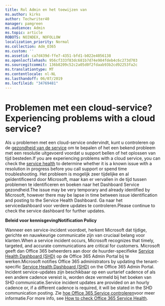 ```yaml
---
title: Rol Admin en het toewijzen van
ms.author: kirks
author: Techwriter40
manager: pamgreen
ms.audience: Admin
ms.topic: article
ROBOTS: NOINDEX, NOFOLLOW
localization_priority: Normal
ms.collection: Adm_O365
ms.custom: ''
ms.assetid: ca7d439d-ffe7-4351-bfd1-b022e4056138
ms.openlocfilehash: 956cf333f83dc681b7d74e984fdeb4c6c273d703
ms.sourcegitcommit: 136b8209c52c2a05d0f2fdaab93b2cd92253fa2c
ms.translationtype: MT
ms.contentlocale: nl-NL
ms.lasthandoff: 06/07/2019
ms.locfileid: "34769481"
---
```

# <a name="experiencing-problems-with-a-cloud-service"></a><span data-ttu-id="554b9-102">Problemen met een cloud-service?</span><span class="sxs-lookup"><span data-stu-id="554b9-102">Experiencing problems with a cloud service?</span></span>

<span data-ttu-id="554b9-103">Als u problemen met een cloud-service ondervindt, kunt u controleren op de [gezondheid van de service](https://admin.microsoft.com/AdminPortal/Home#/servicehealth) om te bepalen of het een bekend probleem met een resolutie uitgevoerd voordat u support bellen of het oplossen van tijd besteden.</span><span class="sxs-lookup"><span data-stu-id="554b9-103">If you are experiencing problems with a cloud service, you can check the [service health](https://admin.microsoft.com/AdminPortal/Home#/servicehealth) to determine whether it is a known issue with a resolution in progress before you call support or spend time troubleshooting.</span></span> <span data-ttu-id="554b9-104">Het probleem is mogelijk zeer tijdelijke en al geïdentificeerd door Microsoft, maar kan er vervallen in de tijd tussen problemen te identificeren en boeken naar het Dashboard Service gezondheid.</span><span class="sxs-lookup"><span data-stu-id="554b9-104">The issue may be very temporary and already identified by Microsoft, however there may be lapse in time between issue identification and posting to the Service Health Dashboard.</span></span> <span data-ttu-id="554b9-105">Ga naar het servicedashboard voor verdere updates te controleren.</span><span class="sxs-lookup"><span data-stu-id="554b9-105">Please continue to check the service dashboard for further updates.</span></span>

<span data-ttu-id="554b9-106">**Beleid voor kennisgeving**</span><span class="sxs-lookup"><span data-stu-id="554b9-106">**Notification Policy**</span></span>

<span data-ttu-id="554b9-107">Wanneer een service-incident voordoet, herkent Microsoft dat tijdige, gerichte en nauwkeurige communicatie zijn van cruciaal belang voor klanten.</span><span class="sxs-lookup"><span data-stu-id="554b9-107">When a service incident occurs, Microsoft recognizes that timely, targeted, and accurate communications are critical for customers.</span></span> <span data-ttu-id="554b9-108">Microsoft geeft dan Office 365 beheerders aan door de huurder-specifieke [Service Health Dashboard (SHD)](https://admin.microsoft.com/AdminPortal/Home#/servicehealth) op de Office 365 Admin Portal bij te werken.</span><span class="sxs-lookup"><span data-stu-id="554b9-108">Microsoft notifies Office 365 administrators by updating the tenant-specific [Service Health Dashboard (SHD)](https://admin.microsoft.com/AdminPortal/Home#/servicehealth) on the Office 365 Admin Portal.</span></span> <span data-ttu-id="554b9-109">Incident service-updates zijn beschikbaar op een uurtarief cadence of als een andere cadence vereist is, worden deze vermeld bij het boeken van SHD communicatie.</span><span class="sxs-lookup"><span data-stu-id="554b9-109">Service incident updates are provided on an hourly cadence or, if a different cadence is required, it will be stated in the SHD communication posting.</span></span> <span data-ttu-id="554b9-110">Zie [hoe Office 365 Service controleren](https://docs.microsoft.com/office365/enterprise/view-service-health)voor meer informatie.</span><span class="sxs-lookup"><span data-stu-id="554b9-110">For more info, see [How to check Office 365 Service Health](https://docs.microsoft.com/office365/enterprise/view-service-health).</span></span>

